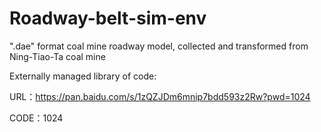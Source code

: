 # Roadway-belt-sim-env
".dae" format coal mine roadway model, collected and transformed from Ning-Tiao-Ta coal mine

Externally managed library of code: 

  URL：https://pan.baidu.com/s/1zQZJDm6mnip7bdd593z2Rw?pwd=1024 
  
  CODE：1024 
